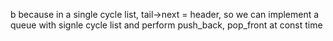 b because in a single cycle list, tail->next = header, so we can implement a queue with signle cycle list and perform push_back, pop_front at const time